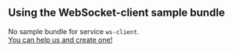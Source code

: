 ## Using the WebSocket-client sample bundle

No sample bundle for service `ws-client`.  
[You can help us and create one!](https://github.com/codeoverflow-org/nodecg-io/blob/master/docs/docs/contribute.md)